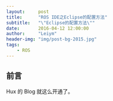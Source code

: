 ```yaml
---
layout:     post
title:      "ROS IDE之Eclipse的配置方法"
subtitle:   "\"Eclipse的配置方法\""
date:       2016-04-12 12:00:00
author:     "Leiym"
header-img: "img/post-bg-2015.jpg"
tags:
    - ROS
---
```


## 前言

Hux 的 Blog 就这么开通了。

